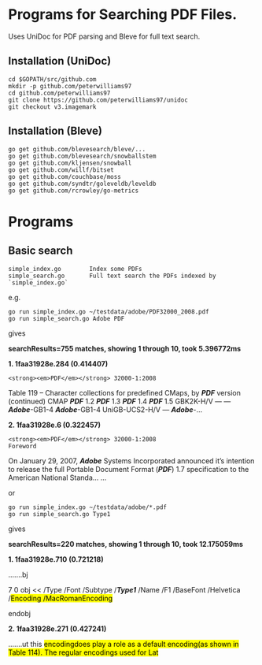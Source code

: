 Programs for Searching PDF Files.
================================

Uses UniDoc for PDF parsing and Bleve for full text search.

Installation (UniDoc)
---------------------
	cd $GOPATH/src/github.com
	mkdir -p github.com/peterwilliams97
	cd github.com/peterwilliams97
	git clone https://github.com/peterwilliams97/unidoc
	git checkout v3.imagemark

Installation (Bleve)
--------------------
	go get github.com/blevesearch/bleve/...
	go get github.com/blevesearch/snowballstem
	go get github.com/kljensen/snowball
	go get github.com/willf/bitset
	go get github.com/couchbase/moss
	go get github.com/syndtr/goleveldb/leveldb
	go get github.com/rcrowley/go-metrics

Programs
========
Basic search
------------
	simple_index.go        Index some PDFs
	simple_search.go       Full text search the PDFs indexed by `simple_index.go`

e.g.

	go run simple_index.go ~/testdata/adobe/PDF32000_2008.pdf
	go run simple_search.go Adobe PDF

gives

<strong>searchResults=755 matches, showing 1 through 10, took 5.396772ms</strong>

<strong>1. 1faa31928e.284 (0.414407) </strong>

    <strong><em>PDF</em></strong> 32000-1:2008
Table 119 –  Character collections for predefined CMaps, by <strong><em>PDF</em></strong> version  (continued)
CMAP <strong><em>PDF</em></strong> 1.2 <strong><em>PDF</em></strong> 1.3 <strong><em>PDF</em></strong> 1.4 <strong><em>PDF</em></strong> 1.5
GBK2K-H/V — — <strong><em>Adobe</em></strong>-GB1-4 <strong><em>Adobe</em></strong>-GB1-4
UniGB-UCS2-H/V — <strong><em>Adobe</em></strong>-…

<strong>2. 1faa31928e.6 (0.322457) </strong>

    <strong><em>PDF</em></strong> 32000-1:2008
    Foreword
On January 29, 2007, <strong><em>Adobe</em></strong> Systems Incorporated announced it’s intention to release the full Portable
Document Format (<strong><em>PDF</em></strong>) 1.7 specification to the American National Standa…
...

or

	go run simple_index.go ~/testdata/adobe/*.pdf
	go run simple_search.go Type1

gives

<strong>searchResults=220 matches, showing 1 through 10, took 12.175059ms</strong>

<strong>1. 1faa31928e.710 (0.721218)</strong>

....…bj

7  0  obj
<<  /Type  /Font
    /Subtype  /<strong><em>Type1</em></strong>
    /Name  /F1
    /BaseFont  /Helvetica
    /<mark>Encoding</em></strong> /<mark>MacRomanEncoding</em></strong>
>>
endobj

<strong>2. 1faa31928e.271 (0.427241)</strong>

....…ut this <mark>encoding</em></strong>does play a role as a default <mark>encoding</em></strong>(as shown in Table 114). The regular encodings
used for Lat
